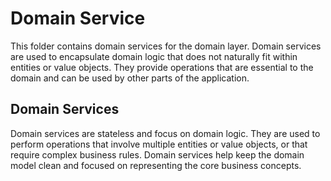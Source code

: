 # Domain Service

This folder contains domain services for the domain layer. Domain services are used to encapsulate domain logic that does not naturally fit within entities or value objects. They provide operations that are essential to the domain and can be used by other parts of the application.

## Domain Services

Domain services are stateless and focus on domain logic. They are used to perform operations that involve multiple entities or value objects, or that require complex business rules. Domain services help keep the domain model clean and focused on representing the core business concepts.
